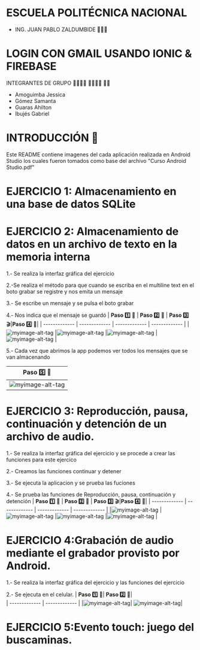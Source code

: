 # ESCUELA POLITÉCNICA NACIONAL

* ING. JUAN PABLO ZALDUMBIDE 👨🏻‍🏫

#  LOGIN CON GMAIL USANDO IONIC & FIREBASE

INTEGRANTES DE GRUPO  👨‍💻👩‍💻 👨‍💻👩‍💻 👨‍💻
- Amoguimba Jessica
- Gómez Samanta
- Guaras Ahilton
- Ibujés Gabriel

# INTRODUCCIÓN  📝

Este README contiene imagenes del cada aplicación realizada en Android Studio los cuales fueron tomados como base del archivo "Curso Android Studio.pdf" 


# EJERCICIO 1: Almacenamiento en una base de datos SQLite

# EJERCICIO 2: Almacenamiento de datos en un archivo de texto en la memoria interna
1.- Se realiza la interfaz gráfica del ejercicio

2.-Se realiza el método para que cuando se escriba en el multiline text en el boto grabar se registre y nos emita un mensaje 

3.- Se escribe un mensaje y se pulsa el boto grabar

4.- Nos indica que el mensaje se guardó
| **Paso 1️⃣** :speech_balloon: | **Paso 2️⃣** :bust_in_silhouette: | **Paso 3️⃣** :clapper:|**Paso 4️⃣** :scroll:|
| ------------- | ------------- | ------------- | ------------- |
|![myimage-alt-tag](https://user-images.githubusercontent.com/49683650/106551652-b01d5c00-64e3-11eb-8313-ffc17de94984.JPG) |![myimage-alt-tag](https://user-images.githubusercontent.com/49683650/106551648-aeec2f00-64e3-11eb-8f78-b0fb7c08f49a.JPG)  |![myimage-alt-tag](https://user-images.githubusercontent.com/49683650/106551651-af84c580-64e3-11eb-8cac-a60e6816330f.png)  |![myimage-alt-tag](https://user-images.githubusercontent.com/49683650/106551653-b01d5c00-64e3-11eb-9b6f-d9e039baaf58.JPG) |

5.- Cada vez que abrimos la app podemos ver todos los mensajes que se van almacenando

| **Paso 5️⃣** :bust_in_silhouette:| 
| ------------- |
|![myimage-alt-tag](https://github.com/JESSICAAMOGUIMBA/Imagenes_ejercicios/blob/main/Imagenes/Respuesta_e2.jpeg)|

# EJERCICIO 3: Reproducción, pausa, continuación y detención de un archivo de audio.
1.- Se realiza la interfaz gráfica del ejercicio y se procede a crear las funciones para este ejercico

2.- Creamos las funciones continuar y detener

3.- Se ejecuta la aplicacion y se prueba las fuciones

4.- Se prueba las funciones de Reproducción, pausa, continuación y detención
| **Paso 1️⃣** :speech_balloon: | **Paso 2️⃣** :bust_in_silhouette: | **Paso 3️⃣** :clapper:|**Paso 4️⃣** :scroll:|
| ------------- | ------------- | ------------- | ------------- |
|![myimage-alt-tag](https://github.com/JESSICAAMOGUIMBA/Imagenes_ejercicios/blob/main/Imagenes/Imagen%20ejercicio3.1.jpeg) |![myimage-alt-tag](https://github.com/JESSICAAMOGUIMBA/Imagenes_ejercicios/blob/main/Imagenes/Imagen%20ejercicio3.2.jpeg)  |![myimage-alt-tag](https://github.com/JESSICAAMOGUIMBA/Imagenes_ejercicios/blob/main/Imagenes/Resultado2.jpeg)  |![myimage-alt-tag](https://github.com/JESSICAAMOGUIMBA/Imagenes_ejercicios/blob/main/Imagenes/Resultados1.jpeg) |

# EJERCICIO 4:Grabación de audio mediante el grabador provisto por Android.
1.- Se realiza la interfaz gráfica del ejercicio  y las funciones del ejercicio

2.- Se ejecuta en el celular.
| **Paso 1️⃣** :bust_in_silhouette:| **Paso 2️⃣** :bust_in_silhouette:|  
| ------------- | ------------- |
|![myimage-alt-tag](https://github.com/JESSICAAMOGUIMBA/Imagenes_ejercicios/blob/main/Imagenes/CodigoUsado%20ejercicio4.jpeg)|
![myimage-alt-tag](https://github.com/JESSICAAMOGUIMBA/Imagenes_ejercicios/blob/main/Imagenes/Resultado%20ejercicio4.jpeg)|


# EJERCICIO 5:Evento touch: juego del buscaminas.
